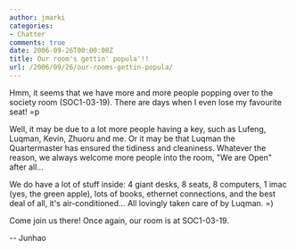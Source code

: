 ```yaml
---
author: jmarki
categories:
- Chatter
comments: true
date: 2006-09-26T00:00:00Z
title: Our room's gettin' popula'!!
url: /2006/09/26/our-rooms-gettin-popula/
---
```


Hmm, it seems that we have more and more people popping over to the society room (SOC1-03-19). There are days when I even lose my favourite seat! =p

Well, it may be due to a lot more people having a key, such as Lufeng, Luqman, Kevin, Zhuoru and me. Or it may be that Luqman the Quartermaster has ensured the tidiness and cleaniness. Whatever the reason, we always welcome more people into the room, "We are Open" after all...

We do have a lot of stuff inside: 4 giant desks, 8 seats, 8 computers, 1 imac (yes, the green apple), lots of books, ethernet connections, and the best deal of all, it's air-conditioned... All lovingly taken care of by Luqman. =)

Come join us there! Once again, our room is at SOC1-03-19.

--
Junhao
